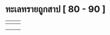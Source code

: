 # ทะเลทรายถูกสาป \[ 80 - 90 ]



<table data-view="cards"><thead><tr><th></th><th></th><th></th></tr></thead><tbody><tr><td></td><td></td><td></td></tr><tr><td></td><td></td><td></td></tr><tr><td></td><td></td><td></td></tr></tbody></table>
